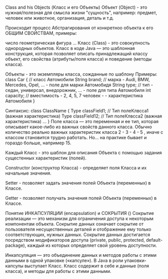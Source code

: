 Class and his Objects (Класс и его Объекты)
Объект (Object) - это нужная/полезная для смысла жизни "сущность", например: предмет, человек или животное, организация,
деталь и т.д.

Происходит процесс Абстрагирования от конкретноо объекта к его ОБЩИМ СВОЙСТВАМ, примеры:

число
геометрическая фигура
...
Класс (Class) - это совокупность однородных объектов. Класс в коде Java — это шаблонная конструкция, которая позволяет
описать принадлежащий классу объект, его свойства (атрибуты/поля класса) и поведение (методы класса).

Объекты - это экземпляры класса, сожданные по шаблону
Примеры: class Car { // класс Автомобили String brand; // марка - Audi, BMW, Mercedes, Opel, ... - поле для марки
Автомобидя String type; // тип - седан, универсал, внедорожник, ... - поле для типа Автомобиля int capacity; //
вместимость - 2, 4, 5, 7 человек - - характеристика Автомобиля }

Синтаксис: class ClassName { Type classField1; // Тип полеКлвсса1 (важная характеристика) Type classField12; // Тип
полеКлвсса2 (важная характеристика) ... } Поле класса — это переменная и ее тип, которая описывает какое-либо из важных
свойств данного класса. Обычно количество реально важных характеристик класса 2 - 3 - 4 - 5 , иначе с классом становится
трудно работать. Но... на практике бывает и гораздо больше, например 15.

Каждый Класс - это шаблон для описания Объекта с помощью задания сущестенных характеристик (полей).

Constructor (конструктор Класса) -
определяет поля Класса и их начальные значения.

Setter -
позволяет задать значения полей Объекта (переменных) в Классе.

Getter -
позволяет получать значения полей Объекта (переменных) в Классе.

Понятие ИНКАПСУЛЯЦИИ (encapsulation) и СОКРЫТИЯ ()
Сокрытие реализации — это механизм для ограничения доступа к некоторым компонентам объекта. Сокрытие данных означает
сокрытие от пользователя несущественных деталей и отображение ему только соответствующих, нужных данных. Сокрытие данных
достигается посредством модификаторов доступа (private, public, protected, default-package), каждый из которых
определяет свой уровень доступности.

Инкапсуляция — это объединение данных и методов работы с этими данными в одной упаковке («капсуле»). В Java в роли
упаковки-капсулы выступает Класс. Класс содержит в себе и данные (поля класса), и методы для работы с этими данными.